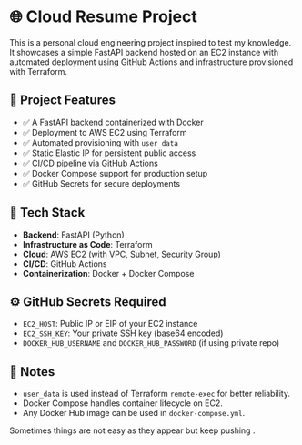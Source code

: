 # 🌐 Cloud Resume Project

This is a personal cloud engineering project inspired to test my knowledge. It showcases a simple FastAPI backend hosted on an EC2 instance with automated deployment using GitHub Actions and infrastructure provisioned with Terraform.

## 🚀 Project Features

- ✅ A FastAPI backend containerized with Docker
- ✅ Deployment to AWS EC2 using Terraform
- ✅ Automated provisioning with `user_data`
- ✅ Static Elastic IP for persistent public access
- ✅ CI/CD pipeline via GitHub Actions
- ✅ Docker Compose support for production setup
- ✅ GitHub Secrets for secure deployments


## 🧰 Tech Stack

- **Backend**: FastAPI (Python)
- **Infrastructure as Code**: Terraform
- **Cloud**: AWS EC2 (with VPC, Subnet, Security Group)
- **CI/CD**: GitHub Actions
- **Containerization**: Docker + Docker Compose

## ⚙️ GitHub Secrets Required
- `EC2_HOST`: Public IP or EIP of your EC2 instance
- `EC2_SSH_KEY`: Your private SSH key (base64 encoded)
- `DOCKER_HUB_USERNAME` and `DOCKER_HUB_PASSWORD` (if using private repo)

## 📝 Notes
- `user_data` is used instead of Terraform `remote-exec` for better reliability.
- Docker Compose handles container lifecycle on EC2.
- Any Docker Hub image can be used in `docker-compose.yml`.

Sometimes things are not easy as they appear but keep pushing .